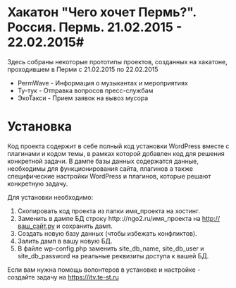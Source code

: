 # Хакатон "Чего хочет Пермь?". Россия. Пермь. 21.02.2015 - 22.02.2015#

Здесь собраны некоторые прототипы проектов, созданных на хакатоне, проходившем в Перми с 21.02.2015 по 22.02.2015

* PermWave - Информация о музыкантах и мероприятиях
* Ту-тук - Отправка вопросов пресс-службам
* ЭкоТакси - Прием заявок на вывоз мусора

# Установка

Код проекта содержит в себе полный код установки WordPress вместе с плагинами и кодом темы, в рамках которой добавлен код для решения конкретной задачи.
В дампе базы данных содержатся данные, необходимы для функционирования сайта, плагинов а также специфические настройки WordPress и плагинов, которые решают конкретную задачу.

Для установки необходимо:
1. Скопировать код проекта из папки имя_проекта на хостинг.
2. Заменить в дампе БД строку http:://ngo2.ru/имя_проекта на http://ваш_сайт.ру и сохранить дамп.
3. Создать новую базу данных (чтобы избежать конфликтов).
4. Залить дамп в вашу новую БД.
5. В файле wp-config.php заменить site_db_name, site_db_user и site_db_password на реальные реквизиты доступа к вашей БД.

Если вам нужна помощь волонтеров в установке и настройке - создайте задачу на https://itv.te-st.ru
